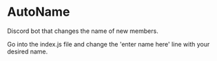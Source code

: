 # AutoName
Discord bot that changes the name of new members. 

Go into the index.js file and change the 'enter name here' line with your desired name. 
